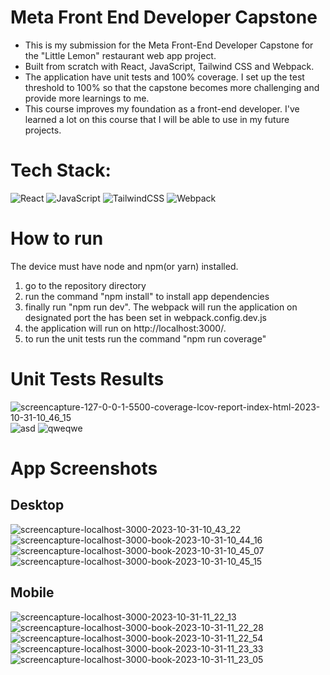 # Meta Front End Developer Capstone
- This is my submission for the Meta Front-End Developer Capstone for the "Little Lemon" restaurant web app project.
- Built from scratch with React, JavaScript, Tailwind CSS and Webpack.
- The application have unit tests and 100% coverage. I set up the test threshold to 100% so that the capstone becomes more challenging and provide more learnings to me.
- This course improves my foundation as a front-end developer. I've learned a lot on this course that I will be able to use in my future projects.

# Tech Stack:
![React](https://img.shields.io/badge/react-%2320232a.svg?style=for-the-badge&logo=react&logoColor=%2361DAFB) ![JavaScript](https://img.shields.io/badge/javascript-%23323330.svg?style=for-the-badge&logo=javascript&logoColor=%23F7DF1E) ![TailwindCSS](https://img.shields.io/badge/tailwindcss-%2338B2AC.svg?style=for-the-badge&logo=tailwind-css&logoColor=white) ![Webpack](https://img.shields.io/badge/webpack-%238DD6F9.svg?style=for-the-badge&logo=webpack&logoColor=black)

# How to run
The device must have node and npm(or yarn) installed.
1. go to the repository directory
2. run the command "npm install" to install app dependencies
3. finally run "npm run dev". The webpack will run the application on designated port the has been set in webpack.config.dev.js
4. the application will run on http://localhost:3000/.
5. to run the unit tests run the command "npm run coverage"

# Unit Tests Results
![screencapture-127-0-0-1-5500-coverage-lcov-report-index-html-2023-10-31-10_46_15](https://github.com/Talyho/meta-front-end-developer-capstone/assets/49897728/ba5f728e-eaa0-4db1-87a1-3722f50f4d09)
![asd](https://github.com/Talyho/meta-front-end-developer-capstone/assets/49897728/9ca2a054-40a1-489b-bdc8-0dec1fcad544)
![qweqwe](https://github.com/Talyho/meta-front-end-developer-capstone/assets/49897728/218e20c8-637e-4d86-9335-753814afac9a)

# App Screenshots
## Desktop
![screencapture-localhost-3000-2023-10-31-10_43_22](https://github.com/Talyho/meta-front-end-developer-capstone/assets/49897728/674ba8ad-c4cc-4238-915d-5f1de29ee79a)
![screencapture-localhost-3000-book-2023-10-31-10_44_16](https://github.com/Talyho/meta-front-end-developer-capstone/assets/49897728/392188c3-0a33-4809-8c4e-6af28335983e)
![screencapture-localhost-3000-book-2023-10-31-10_45_07](https://github.com/Talyho/meta-front-end-developer-capstone/assets/49897728/f9a7b474-6cff-48f3-8fcc-6ba053e98ce6)
![screencapture-localhost-3000-book-2023-10-31-10_45_15](https://github.com/Talyho/meta-front-end-developer-capstone/assets/49897728/856b5e06-11e9-4f18-b742-d7a04f8013af)

## Mobile
![screencapture-localhost-3000-2023-10-31-11_22_13](https://github.com/Talyho/meta-front-end-developer-capstone/assets/49897728/53347263-9196-4ed4-aaca-5dc7bc9b0bf7)
![screencapture-localhost-3000-book-2023-10-31-11_22_28](https://github.com/Talyho/meta-front-end-developer-capstone/assets/49897728/73de2cc0-e2fc-4b18-9c1e-9cb8722ed22d)
![screencapture-localhost-3000-book-2023-10-31-11_22_54](https://github.com/Talyho/meta-front-end-developer-capstone/assets/49897728/b9f48d0b-7a09-4d0b-8413-25c83b1c83bf)
![screencapture-localhost-3000-book-2023-10-31-11_23_33](https://github.com/Talyho/meta-front-end-developer-capstone/assets/49897728/189474b4-d74b-4fb3-8448-e129e6f23448)
![screencapture-localhost-3000-book-2023-10-31-11_23_05](https://github.com/Talyho/meta-front-end-developer-capstone/assets/49897728/31995ea7-aa88-4801-98d8-1d89bea91c27)








